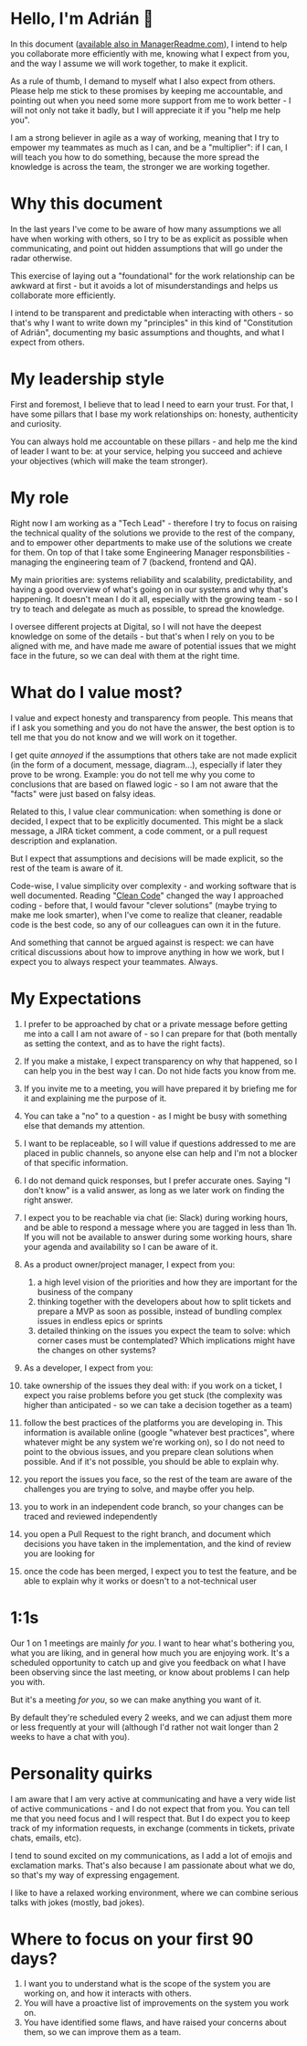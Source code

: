 # Hello, I'm Adrián 👋

In this document ([available also in ManagerReadme.com](https://managerreadme.com/readme/zetxek)), I intend to help you collaborate more efficiently with me, knowing what I expect from you, and the way I assume we will work together, to make it explicit.

As a rule of thumb, I demand to myself what I also expect from others. Please help me stick to these promises by keeping me accountable, and pointing out when you need some more support from me to work better - I will not only not take it badly, but I will appreciate it if you "help me help you".

I am a strong believer in agile as a way of working, meaning that I try to empower my teammates as much as I can, and be a "multiplier": if I can, I will teach you how to do something, because the more spread the knowledge is across the team, the stronger we are working together.

# Why this document

In the last years I've come to be aware of how many assumptions we all have when working with others, so I try to be as explicit as possible when communicating, and point out hidden assumptions that will go under the radar otherwise.

This exercise of laying out a "foundational" for the work relationship can be awkward at first - but it avoids a lot of misunderstandings and helps us collaborate more efficiently.

I intend to be transparent and predictable when interacting with others - so that's why I want to write down my "principles" in this kind of "Constitution of Adrián", documenting my basic assumptions and thoughts, and what I expect from others.

# My leadership style

First and foremost, I believe that to lead I need to earn your trust. For that, I have some pillars that I base my work relationships on: honesty, authenticity and curiosity. 

You can always hold me accountable on these pillars - and help me the kind of leader I want to be: at your service, helping you succeed and achieve your objectives (which will make the team stronger).

# My role

Right now I am working as a "Tech Lead" - therefore I try to focus on raising the technical quality of the solutions we provide to the rest of the company, and to empower other departments to make use of the solutions we create for them. On top of that I take some Engineering Manager responsbilities - managing the engineering team of 7 (backend, frontend and QA).

My main priorities are: systems reliability and scalability, predictability, and having a good overview of what's going on in our systems and why that's happening. It doesn't mean I do it all, especially with the growing team - so I try to teach and delegate as much as possible, to spread the knowledge.

I oversee different projects at Digital, so I will not have the deepest knowledge on some of the details - but that's when I rely on you to be aligned with me, and have made me aware of potential issues that we might face in the future, so we can deal with them at the right time.

# What do I value most?

I value and expect honesty and transparency from people. This means that if I ask you something and you do not have the answer, the best option is to tell me that you do not know and we will work on it together.

I get quite _annoyed_ if the assumptions that others take are not made explicit (in the form of a document, message, diagram...), especially if later they prove to be wrong. Example: you do not tell me why you come to conclusions that are based on flawed logic - so I am not aware that the "facts" were just based on falsy ideas.

Related to this, I value clear communication: when something is done or decided, I expect that to be explicitly documented. This might be a slack message, a JIRA ticket comment, a code comment, or a pull request description and explanation.

But I expect that assumptions and decisions will be made explicit, so the rest of the team is aware of it.

Code-wise, I value simplicity over complexity - and working software that is well documented. Reading "[Clean Code](https://gist.github.com/wojteklu/73c6914cc446146b8b533c0988cf8d29)" changed the way I approached coding - before that, I would favour "clever solutions" (maybe trying to make me look smarter), when I've come to realize that cleaner, readable code is the best code, so any of our colleagues can own it in the future.

And something that cannot be argued against is respect: we can have critical discussions about how to improve anything in how we work, but I expect you to always respect your teammates. Always.

# My Expectations

1. I prefer to be approached by chat or a private message before getting me into a call I am not aware of - so I can prepare for that (both mentally as setting the context, and as to have the right facts).
    
2. If you make a mistake, I expect transparency on why that happened, so I can help you in the best way I can. Do not hide facts you know from me.
    
3.  If you invite me to a meeting, you will have prepared it by briefing me for it and explaining me the purpose of it.
    
4.  You can take a "no" to a question - as I might be busy with something else that demands my attention.
    
5.  I want to be replaceable, so I will value if questions addressed to me are placed in public channels, so anyone else can help and I'm not a blocker of that specific information.
    
6.  I do not demand quick responses, but I prefer accurate ones. Saying "I don't know" is a valid answer, as long as we later work on finding the right answer.
    
7.  I expect you to be reachable via chat (ie: Slack) during working hours, and be able to respond a message where you are tagged in less than 1h. If you will not be available to answer during some working hours, share your agenda and availability so I can be aware of it.
    
8.  As a product owner/project manager, I expect from you:
    

    1.  a high level vision of the priorities and how they are important for the business of the company
    2.  thinking together with the developers about how to split tickets and prepare a MVP as soon as possible, instead of bundling complex issues in endless epics or sprints
    3.  detailed thinking on the issues you expect the team to solve: which corner cases must be contemplated? Which implications might have the changes on other systems?
    

10.  As a developer, I expect from you:
    

1.  take ownership of the issues they deal with: if you work on a ticket, I expect you raise problems before you get stuck (the complexity was higher than anticipated - so we can take a decision together as a team)
    
2.  follow the best practices of the platforms you are developing in. This information is available online (google "whatever best practices", where whatever might be any system we're working on), so I do not need to point to the obvious issues, and you prepare clean solutions when possible. And if it's not possible, you should be able to explain why.
    
3.  you report the issues you face, so the rest of the team are aware of the challenges you are trying to solve, and maybe offer you help.
    
4.  you to work in an independent code branch, so your changes can be traced and reviewed independently
    
5.  you open a Pull Request to the right branch, and document which  
    decisions you have taken in the implementation, and the kind of review  
    you are looking for
    
6.  once the code has been merged, I expect you to test the feature, and be  
    able to explain why it works or doesn't to a not-technical user
    

# 1:1s

Our 1 on 1 meetings are mainly _for you_. I want to hear what's bothering you, what you are liking, and in general how much you are enjoying work. It's a scheduled opportunity to catch up and give you feedback on what I have been observing since the last meeting, or know about problems I can help you with. 

But it's a meeting _for you_, so we can make anything you want of it.

By default they're scheduled every 2 weeks, and we can adjust them more or less frequently at your will (although I'd rather not wait longer than 2 weeks to have a chat with you).

# Personality quirks

I am aware that I am very active at communicating and have a very wide list of active communications - and I do not expect that from you. You can tell me that you need focus and I will respect that. But I do expect you to keep track of my information requests, in exchange (comments in tickets, private chats, emails, etc).

I tend to sound excited on my communications, as I add a lot of emojis and exclamation marks. That's also because I am passionate about what we do, so that's my way of expressing engagement.

I like to have a relaxed working environment, where we can combine serious talks with jokes (mostly, bad jokes).

# Where to focus on your first 90 days?

1.  I want you to understand what is the scope of the system you are working on, and how it interacts with others. 
2.  You will have a proactive list of improvements on the system you work on.
3.  You have identified some flaws, and have raised your concerns about them, so we can improve them as a team.
